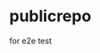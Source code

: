 # publicrepo
for e2e test































































































































































































































































































































































































































































































































































































































































































































































































































































































































































































































































































































































































































































































































































































































































































































































































































































































































































































































































































































































































































































































































































































































































































































































































































































































































































































































































































































































































































































































































































































































































































































































































































































































































































































































































































































































































































































































































































































































































































































































































































































































































































































































































































































































































































































































































































































































































































































































































































































































































































































































































































































































































































































































































































































































































































































































































































































































































































































































































































































































































































































































































































































